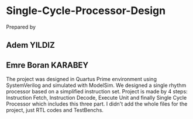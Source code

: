 # Single-Cycle-Processor-Design
Prepared by
  ## Adem YILDIZ
  ## Emre Boran KARABEY
 
The project was designed in Quartus Prime environment using SystemVerilog and simulated with ModelSim. We designed a single rhythm processor based on a simplified instruction set. Project is made by 4 steps: Instruction Fetch, Instruction Decode, Execute Unit and finally Single Cycle Processor which includes this three part.
I didn't add the whole files for the project, just RTL codes and TestBenchs.
